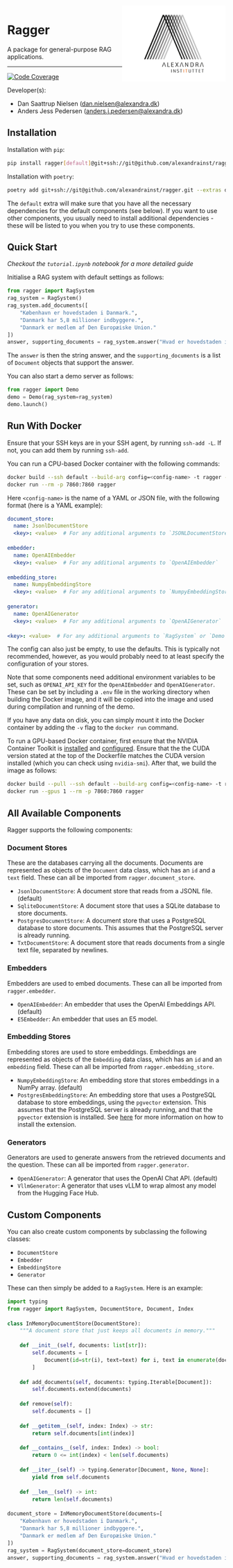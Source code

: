 <a href="https://github.com/alexandrainst/ragger">
  <img
    src="https://github.com/alexandrainst/ragger/raw/main/gfx/alexandra_logo.png"
    width="239"
    height="175"
    align="right"
  />
</a>

# Ragger

A package for general-purpose RAG applications.

______________________________________________________________________
[![Code Coverage](https://img.shields.io/badge/Coverage-71%25-yellow.svg)](https://github.com/alexandrainst/ragger/tree/main/tests)


Developer(s):

- Dan Saattrup Nielsen (dan.nielsen@alexandra.dk)
- Anders Jess Pedersen (anders.j.pedersen@alexandra.dk)


## Installation

Installation with `pip`:

```bash
pip install ragger[default]@git+ssh://git@github.com/alexandrainst/ragger.git
```

Installation with `poetry`:

```bash
poetry add git+ssh://git@github.com/alexandrainst/ragger.git --extras default
```

The `default` extra will make sure that you have all the necessary dependencies for
the default components (see below). If you want to use other components, you usually
need to install additional dependencies - these will be listed to you when you try to
use these components.


## Quick Start

_Checkout the `tutorial.ipynb` notebook for a more detailed guide_

Initialise a RAG system with default settings as follows:

```python
from ragger import RagSystem
rag_system = RagSystem()
rag_system.add_documents([
	"København er hovedstaden i Danmark.",
	"Danmark har 5,8 millioner indbyggere.",
	"Danmark er medlem af Den Europæiske Union."
])
answer, supporting_documents = rag_system.answer("Hvad er hovedstaden i Danmark?")
```

The `answer` is then the string answer, and the `supporting_documents` is a list of
`Document` objects that support the answer.

You can also start a demo server as follows:

```python
from ragger import Demo
demo = Demo(rag_system=rag_system)
demo.launch()
```


## Run With Docker

Ensure that your SSH keys are in your SSH agent, by running `ssh-add -L`. If not, you
can add them by running `ssh-add`.

You can run a CPU-based Docker container with the following commands:

```bash
docker build --ssh default --build-arg config=<config-name> -t ragger -f Dockerfile.cpu .
docker run --rm -p 7860:7860 ragger
```

Here `<config-name>` is the name of a YAML or JSON file, with the following format (here
is a YAML example):

```yaml
document_store:
  name: JsonlDocumentStore
  <key>: <value>  # For any additional arguments to `JSONLDocumentStore`

embedder:
  name: OpenAIEmbedder
  <key>: <value>  # For any additional arguments to `OpenAIEmbedder`

embedding_store:
  name: NumpyEmbeddingStore
  <key>: <value>  # For any additional arguments to `NumpyEmbeddingStore`

generator:
  name: OpenAIGenerator
  <key>: <value>  # For any additional arguments to `OpenAIGenerator`

<key>: <value>  # For any additional arguments to `RagSystem` or `Demo`
```

The config can also just be empty, to use the defaults. This is typically not
recommended, however, as you would probably need to at least specify the configuration
of your stores.

Note that some components need additional environment variables to be set, such as
`OPENAI_API_KEY` for the `OpenAIEmbedder` and `OpenAIGenerator`. These can be set by
including a `.env` file in the working directory when building the Docker image, and it
will be copied into the image and used during compilation and running of the demo.

If you have any data on disk, you can simply mount it into the Docker container by
adding the `-v` flag to the `docker run` command.

To run a GPU-based Docker container, first ensure that the NVIDIA Container Toolkit is
[installed](https://docs.nvidia.com/datacenter/cloud-native/container-toolkit/latest/install-guide.html#installation)
and
[configured](https://docs.nvidia.com/datacenter/cloud-native/container-toolkit/latest/install-guide.html#configuring-docker).
Ensure that the the CUDA version stated at the top of the Dockerfile matches the CUDA
version installed (which you can check using `nvidia-smi`). After that, we build the
image as follows:

```bash
docker build --pull --ssh default --build-arg config=<config-name> -t ragger -f Dockerfile.cuda .
docker run --gpus 1 --rm -p 7860:7860 ragger
```


## All Available Components

Ragger supports the following components:

### Document Stores

These are the databases carrying all the documents. Documents are represented as objects
of the `Document` data class, which has an `id` and a `text` field. These can all be
imported from `ragger.document_store`.

- `JsonlDocumentStore`: A document store that reads from a JSONL file. (default)
- `SqliteDocumentStore`: A document store that uses a SQLite database to store documents.
- `PostgresDocumentStore`: A document store that uses a PostgreSQL database to store
  documents. This assumes that the PostgreSQL server is already running.
- `TxtDocumentStore`: A document store that reads documents from a single text file,
  separated by newlines.


### Embedders

Embedders are used to embed documents. These can all be imported from `ragger.embedder`.

- `OpenAIEmbedder`: An embedder that uses the OpenAI Embeddings API. (default)
- `E5Embedder`: An embedder that uses an E5 model.


### Embedding Stores

Embedding stores are used to store embeddings. Embeddings are represented as objects of
the `Embedding` data class, which has an `id` and an `embedding` field. These can all be
imported from `ragger.embedding_store`.

- `NumpyEmbeddingStore`: An embedding store that stores embeddings in a NumPy array.
  (default)
- `PostgresEmbeddingStore`: An embedding store that uses a PostgreSQL database to store
  embeddings, using the `pgvector` extension. This assumes that the PostgreSQL server is
  already running, and that the `pgvector` extension is installed. See
  [here](https://github.com/pgvector/pgvector?tab=readme-ov-file#installation) for more
  information on how to install the extension.


### Generators

Generators are used to generate answers from the retrieved documents and the question.
These can all be imported from `ragger.generator`.

- `OpenAIGenerator`: A generator that uses the OpenAI Chat API. (default)
- `VllmGenerator`: A generator that uses vLLM to wrap almost any model from the Hugging
  Face Hub.


## Custom Components

You can also create custom components by subclassing the following classes:

- `DocumentStore`
- `Embedder`
- `EmbeddingStore`
- `Generator`

These can then simply be added to a `RagSystem`. Here is an example:

```python
import typing
from ragger import RagSystem, DocumentStore, Document, Index

class InMemoryDocumentStore(DocumentStore):
	"""A document store that just keeps all documents in memory."""

	def __init__(self, documents: list[str]):
		self.documents = [
			Document(id=str(i), text=text) for i, text in enumerate(documents)
		]

	def add_documents(self, documents: typing.Iterable[Document]):
		self.documents.extend(documents)

	def remove(self):
		self.documents = []

	def __getitem__(self, index: Index) -> str:
		return self.documents[int(index)]

	def __contains__(self, index: Index) -> bool:
		return 0 <= int(index) < len(self.documents)

	def __iter__(self) -> typing.Generator[Document, None, None]:
		yield from self.documents

	def __len__(self) -> int:
		return len(self.documents)

document_store = InMemoryDocumentStore(documents=[
	"København er hovedstaden i Danmark.",
	"Danmark har 5,8 millioner indbyggere.",
	"Danmark er medlem af Den Europæiske Union."
])
rag_system = RagSystem(document_store=document_store)
answer, supporting_documents = rag_system.answer("Hvad er hovedstaden i Danmark?")
```
